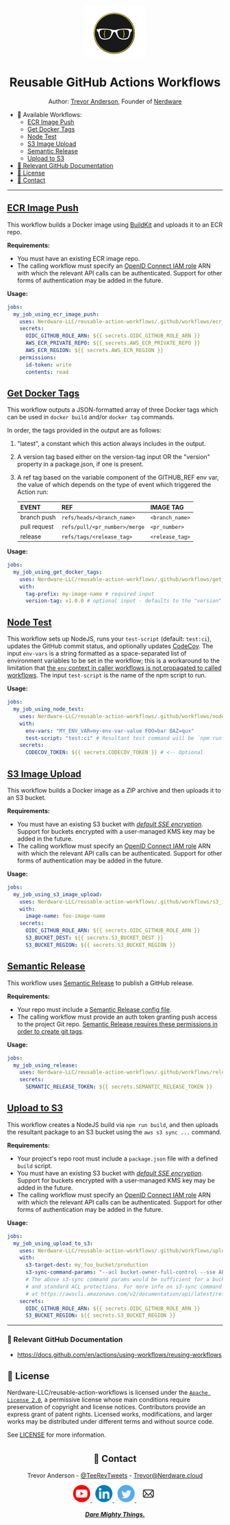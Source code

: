 <div align="center">
  <a href="https://github.com/Nerdware-LLC">
    <img src="https://github.com/Nerdware-LLC/.github/blob/main/profile/nerdware_logo.png" height="120" alt="Nerdware_Logo" />
  </a>
  <h1>Reusable GitHub Actions Workflows</h1>

Author: [Trevor Anderson](https://github.com/trevor-anderson), Founder of [Nerdware](https://github.com/Nerdware-LLC)

</div>

- 🚀 Available Workflows:
  - [ECR Image Push](#ecr-image-push)
  - [Get Docker Tags](#get-docker-tags)
  - [Node Test](#node-test)
  - [S3 Image Upload](#s3-image-upload)
  - [Semantic Release](#semantic-release)
  - [Upload to S3](#upload-to-s3)
- [📖 Relevant GitHub Documentation](#-relevant-github-documentation)
- [📝 License](#-license)
- [💬 Contact](#-contact)

---

## [ECR Image Push](/.github/workflows/ecr_image_push.yaml)

This workflow builds a Docker image using [BuildKit](https://github.com/moby/buildkit) and uploads it to an ECR repo.

**Requirements:**

- You must have an existing ECR image repo.
- The calling workflow must specify an [OpenID Connect IAM role](https://docs.aws.amazon.com/IAM/latest/UserGuide/id_roles_create_for-idp_oidc.html) ARN with which the relevant API calls can be authenticated. Support for other forms of authentication may be added in the future.

**Usage:**

```yaml
jobs:
  my_job_using_ecr_image_push:
    uses: Nerdware-LLC/reusable-action-workflows/.github/workflows/ecr_image_push.yaml@v1.1.0 # or "@main"
    secrets:
      OIDC_GITHUB_ROLE_ARN: ${{ secrets.OIDC_GITHUB_ROLE_ARN }}
      AWS_ECR_PRIVATE_REPO: ${{ secrets.AWS_ECR_PRIVATE_REPO }}
      AWS_ECR_REGION: ${{ secrets.AWS_ECR_REGION }}
    permissions:
      id-token: write
      contents: read
```

## [Get Docker Tags](/.github/workflows/get_docker_tags.yaml)

This workflow outputs a JSON-formatted array of three Docker tags which can be used in `docker build` and/or `docker tag` commands.

In order, the tags provided in the output are as follows:

1. "latest", a constant which this action always includes in the output.
2. A version tag based either on the version-tag input OR the "version" property in a package.json, if one is present.
3. A ref tag based on the variable component of the GITHUB_REF env var, the value of which depends on the type of event which triggered the Action run:

   | EVENT        | REF                           | IMAGE TAG       |
   | :----------- | :---------------------------- | :-------------- |
   | branch push  | `refs/heads/<branch_name>`    | `<branch_name>` |
   | pull request | `refs/pull/<pr_number>/merge` | `<pr_number>`   |
   | release      | `refs/tags/<release_tag>`     | `<release_tag>` |

**Usage:**

```yaml
jobs:
  my_job_using_get_docker_tags:
    uses: Nerdware-LLC/reusable-action-workflows/.github/workflows/get_docker_tags.yaml@v1.1.0 # or "@main"
    with:
      tag-prefix: my-image-name # required input
      version-tag: v1.0.0 # optional input - defaults to the "version" specified in package.json
```

## [Node Test](/.github/workflows/node_test.yaml)

This workflow sets up NodeJS, runs your `test-script` (default: `test:ci`), updates the GitHub commit status, and optionally updates [CodeCov](https://about.codecov.io/). The input `env-vars` is a string formatted as a space-separated list of environment variables to be set in the workflow; this is a workaround to the limitation that [the `env` context in caller workflows is not propagated to called workflows](https://docs.github.com/en/actions/using-workflows/reusing-workflows#limitations). The input `test-script` is the name of the npm script to run.

**Usage:**

```yaml
jobs:
  my_job_using_node_test:
    uses: Nerdware-LLC/reusable-action-workflows/.github/workflows/node_test.yaml@v1.1.0 # or "@main"
    with:
      env-vars: "MY_ENV_VAR=my-env-var-value FOO=bar BAZ=qux"
      test-script: "test:ci" # Resultant test command will be `npm run test:ci`
    secrets:
      CODECOV_TOKEN: ${{ secrets.CODECOV_TOKEN }} # <-- Optional
```

## [S3 Image Upload](/.github/workflows/s3_image_upload.yaml)

This workflow builds a Docker image as a ZIP archive and then uploads it to an S3 bucket.

**Requirements:**

- You must have an existing S3 bucket with [_default SSE encryption_](https://docs.aws.amazon.com/AmazonS3/latest/userguide/bucket-encryption.html). Support for buckets encrypted with a user-managed KMS key may be added in the future.
- The calling workflow must specify an [OpenID Connect IAM role](https://docs.aws.amazon.com/IAM/latest/UserGuide/id_roles_create_for-idp_oidc.html) ARN with which the relevant API calls can be authenticated. Support for other forms of authentication may be added in the future.

**Usage:**

```yaml
jobs:
  my_job_using_s3_image_upload:
    uses: Nerdware-LLC/reusable-action-workflows/.github/workflows/s3_image_upload.yaml@v1.1.0 # or "@main"
    with:
      image-name: foo-image-name
    secrets:
      OIDC_GITHUB_ROLE_ARN: ${{ secrets.OIDC_GITHUB_ROLE_ARN }}
      S3_BUCKET_DEST: ${{ secrets.S3_BUCKET_DEST }}
      S3_BUCKET_REGION: ${{ secrets.S3_BUCKET_REGION }}
```

## [Semantic Release](/.github/workflows/release.yaml)

This workflow uses [Semantic Release](https://github.com/semantic-release/semantic-release) to publish a GitHub release.

**Requirements:**

- Your repo must include a [Semantic Release config file](https://github.com/semantic-release/semantic-release/blob/master/docs/usage/configuration.md#configuration).
- The calling workflow must provide an auth token granting push access to the project Git repo. [Semantic Release requires these permissions in order to create git tags](https://github.com/semantic-release/semantic-release/blob/master/docs/usage/ci-configuration.md#authentication).

**Usage:**

```yaml
jobs:
  my_job_using_release:
    uses: Nerdware-LLC/reusable-action-workflows/.github/workflows/release.yaml@v1.1.0 # or "@main"
    secrets:
      SEMANTIC_RELEASE_TOKEN: ${{ secrets.SEMANTIC_RELEASE_TOKEN }}
```

## [Upload to S3](/.github/workflows/upload_to_s3.yaml)

This workflow creates a NodeJS build via `npm run build`, and then uploads the resultant package to an S3 bucket using the `aws s3 sync ...` command.

**Requirements:**

- Your project's repo root must include a `package.json` file with a defined `build` script.
- You must have an existing S3 bucket with [_default SSE encryption_](https://docs.aws.amazon.com/AmazonS3/latest/userguide/bucket-encryption.html). Support for buckets encrypted with a user-managed KMS key may be added in the future.
- The calling workflow must specify an [OpenID Connect IAM role](https://docs.aws.amazon.com/IAM/latest/UserGuide/id_roles_create_for-idp_oidc.html) ARN with which the relevant API calls can be authenticated. Support for other forms of authentication may be added in the future.

**Usage:**

```yaml
jobs:
  my_job_using_upload_to_s3:
    uses: Nerdware-LLC/reusable-action-workflows/.github/workflows/upload_to_s3.yaml@v1.1.0 # or "@main"
    with:
      s3-target-dest: my_foo_bucket/production
      s3-sync-command-params: "--acl bucket-owner-full-control --sse AES256"
      # The above s3-sync command params would be sufficient for a bucket with default SSE encryption
      # and standard ACL protections. For more info on s3-sync command options, see the documentation
      # at https://awscli.amazonaws.com/v2/documentation/api/latest/reference/s3/sync.html#options
    secrets:
      OIDC_GITHUB_ROLE_ARN: ${{ secrets.OIDC_GITHUB_ROLE_ARN }}
      S3_BUCKET_REGION: ${{ secrets.S3_BUCKET_REGION }}
```

---

### 📖 Relevant GitHub Documentation

- https://docs.github.com/en/actions/using-workflows/reusing-workflows

## 📝 License

Nerdware-LLC/reusable-action-workflows is licensed under the [`Apache License 2.0`](/LICENSE), a permissive license whose main conditions require preservation of copyright and license notices. Contributors provide an express grant of patent rights. Licensed works, modifications, and larger works may be distributed under different terms and without source code.

See [LICENSE](/LICENSE) for more information.

<div align="center" style="margin-top:35px;">

## 💬 Contact

Trevor Anderson - [@TeeRevTweets](https://twitter.com/teerevtweets) - [Trevor@Nerdware.cloud](mailto:Trevor@Nerdware.cloud)

  <a href="https://www.youtube.com/channel/UCguSCK_j1obMVXvv-DUS3ng">
    <img src="./.github/assets/YouTube_icon_circle.svg" height="40" />
  </a>
  &nbsp;
  <a href="https://www.linkedin.com/in/trevor-anderson-3a3b0392/">
    <img src="./.github/assets/LinkedIn_icon_circle.svg" height="40" />
  </a>
  &nbsp;
  <a href="https://twitter.com/TeeRevTweets">
    <img src="./.github/assets/Twitter_icon_circle.svg" height="40" />
  </a>
  &nbsp;
  <a href="mailto:Trevor@Nerdware.cloud">
    <img src="./.github/assets/email_icon_circle.svg" height="40" />
  </a>
  <br><br>

  <a href="https://daremightythings.co/">
    <strong><i>Dare Mighty Things.</i></strong>
  </a>

</div>

<!-- LINKS -->

[pre-commit-shield]: https://img.shields.io/badge/pre--commit-33A532.svg?logo=pre-commit&logoColor=F8B424&labelColor=gray
[semantic-shield]: https://img.shields.io/badge/%20%20%F0%9F%93%A6%F0%9F%9A%80-semantic--release-E10079.svg
[semantic-gh-action-url]: https://github.com/cycjimmy/semantic-release-action
[license-shield]: https://img.shields.io/badge/license-Proprietary-000080.svg?labelColor=gray
[gh-action-docs-url]: https://docs.github.com/en/actions/security-guides/encrypted-secrets
[gh-pat-docs-url]: https://docs.github.com/en/authentication/keeping-your-account-and-data-secure/creating-a-personal-access-token
